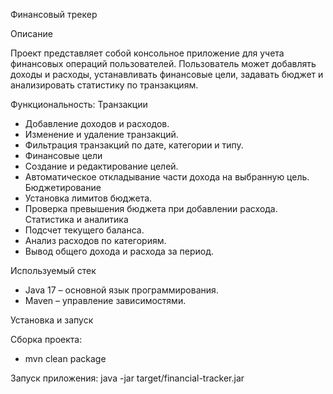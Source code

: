 Финансовый трекер

Описание

Проект представляет собой консольное приложение для учета финансовых операций пользователей. Пользователь может добавлять доходы и расходы, устанавливать финансовые цели, задавать бюджет и анализировать
статистику по транзакциям.

Функциональность:
Транзакции
- Добавление доходов и расходов.
- Изменение и удаление транзакций.
- Фильтрация транзакций по дате, категории и типу.
- Финансовые цели
- Создание и редактирование целей.
- Автоматическое откладывание части дохода на выбранную цель.
Бюджетирование
- Установка лимитов бюджета.
- Проверка превышения бюджета при добавлении расхода.
Статистика и аналитика
- Подсчет текущего баланса.
- Анализ расходов по категориям.
- Вывод общего дохода и расхода за период.

Используемый стек
- Java 17 – основной язык программирования.
- Maven – управление зависимостями.

Установка и запуск

Сборка проекта:
- mvn clean package

Запуск приложения:
java -jar target/financial-tracker.jar
